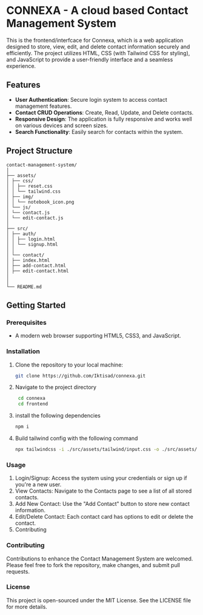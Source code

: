 # CONNEXA - A cloud based Contact Management System

This is the frontend/interfcace for Connexa, which is a web application designed to store, view, edit, and delete contact information securely and efficiently. The project utilizes HTML, CSS (with Tailwind CSS for styling), and JavaScript to provide a user-friendly interface and a seamless experience.

## Features

- **User Authentication**: Secure login system to access contact management features.
- **Contact CRUD Operations**: Create, Read, Update, and Delete contacts.
- **Responsive Design**: The application is fully responsive and works well on various devices and screen sizes.
- **Search Functionality**: Easily search for contacts within the system.

## Project Structure
```
contact-management-system/
│
├── assets/
│ ├── css/
│ │ ├── reset.css
│ │ └── tailwind.css
│ ├── img/
│ │ └── notebook_icon.png
│ └── js/
│ └── contact.js
│ └── edit-contact.js
│
├── src/
│ ├── auth/
│ │ ├── login.html
│ │ └── signup.html
│ │
│ └── contact/
│ ├── index.html
│ ├── add-contact.html
│ ├── edit-contact.html
│ 
│
└── README.md
```

## Getting Started

### Prerequisites

- A modern web browser supporting HTML5, CSS3, and JavaScript.

### Installation

1. Clone the repository to your local machine:
   ```bash
   git clone https://github.com/Iktisad/connexa.git
   ```
2. Navigate to the project directory
   
   ```bash
    cd connexa
    cd frontend
   ```
3. install the following dependencies

    ```bash
    npm i 
    ```
4.  Build tailwind config with the following command
    ```bash
    npx tailwindcss -i ./src/assets/tailwind/input.css -o ./src/assets/tailwind/output.css
    ```
### Usage
1. Login/Signup: Access the system using your credentials or sign up if you're a new user.
2. View Contacts: Navigate to the Contacts page to see a list of all stored contacts.
3. Add New Contact: Use the "Add Contact" button to store new contact information.
4. Edit/Delete Contact: Each contact card has options to edit or delete the contact.
5. Contributing


### Contributing
Contributions to enhance the Contact Management System are welcomed. Please feel free to fork the repository, make changes, and submit pull requests.

### License
This project is open-sourced under the MIT License. See the LICENSE file for more details.
